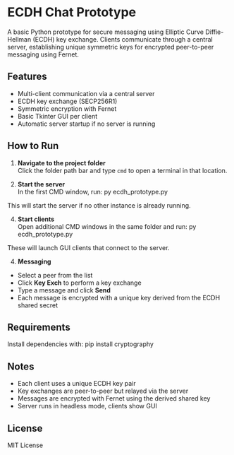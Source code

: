 # ECDH Chat Prototype

A basic Python prototype for secure messaging using Elliptic Curve Diffie-Hellman (ECDH) key exchange. Clients communicate through a central server, establishing unique symmetric keys for encrypted peer-to-peer messaging using Fernet.

## Features

- Multi-client communication via a central server  
- ECDH key exchange (SECP256R1)  
- Symmetric encryption with Fernet  
- Basic Tkinter GUI per client  
- Automatic server startup if no server is running  

## How to Run

1. **Navigate to the project folder**  
   Click the folder path bar and type `cmd` to open a terminal in that location.

2. **Start the server**  
   In the first CMD window, run: py ecdh_prototype.py
   
This will start the server if no other instance is already running.

4. **Start clients**  
Open additional CMD windows in the same folder and run: py ecdh_prototype.py

These will launch GUI clients that connect to the server.

4. **Messaging**  
- Select a peer from the list  
- Click **Key Exch** to perform a key exchange  
- Type a message and click **Send**  
- Each message is encrypted with a unique key derived from the ECDH shared secret

## Requirements

Install dependencies with: pip install cryptography

## Notes

- Each client uses a unique ECDH key pair  
- Key exchanges are peer-to-peer but relayed via the server  
- Messages are encrypted with Fernet using the derived shared key  
- Server runs in headless mode, clients show GUI  

## License

MIT License
